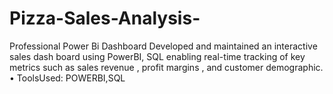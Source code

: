 # Pizza-Sales-Analysis-
Professional Power Bi Dashboard   Developed and maintained an interactive sales dash board using PowerBI, SQL  enabling real-time tracking of key metrics such as sales revenue , profit margins ,  and customer demographic.   • ToolsUsed: POWERBI,SQL
